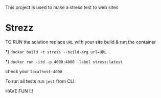 This project is used to make a stress test to web sites
# Strezz

TO RUN the solution replace `URL` with your site build & run the container

*) `docker build -t stress --build-arg url=URL .`

*) `docker run -itd -p 4000:4000 -label stress:latest` 

check your `localhost:4000`

To run all tests run `jest` from CLI

HAVE FUN !!!

